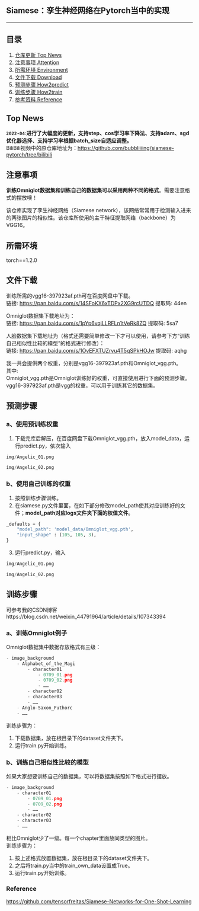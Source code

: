 ## Siamese：孪生神经网络在Pytorch当中的实现
---

## 目录
1. [仓库更新 Top News](#仓库更新)
2. [注意事项 Attention](#注意事项)
3. [所需环境 Environment](#所需环境)
4. [文件下载 Download](#文件下载)
5. [预测步骤 How2predict](#预测步骤)
6. [训练步骤 How2train](#训练步骤)
7. [参考资料 Reference](#Reference)

## Top News
**`2022-04`**:**进行了大幅度的更新，支持step、cos学习率下降法、支持adam、sgd优化器选择、支持学习率根据batch_size自适应调整。**  
BiliBili视频中的原仓库地址为：https://github.com/bubbliiiing/siamese-pytorch/tree/bilibili

## 注意事项
**训练Omniglot数据集和训练自己的数据集可以采用两种不同的格式**。需要注意格式的摆放噢！  

该仓库实现了孪生神经网络（Siamese network），该网络常常用于检测输入进来的两张图片的相似性。该仓库所使用的主干特征提取网络（backbone）为VGG16。  

## 所需环境
torch==1.2.0

## 文件下载
训练所需的vgg16-397923af.pth可在百度网盘中下载。    
链接: https://pan.baidu.com/s/14SFoKX6xTDPx2XG9rcUTDQ 提取码: 44en    

Omniglot数据集下载地址为：    
链接: https://pan.baidu.com/s/1pYp6vqiLLRFLn1tVeRk8ZQ 提取码: 5sa7      

人脸数据集下载地址为（格式还需要简单修改一下才可以使用，请参考下方“训练自己相似性比较的模型”的格式进行修改）：   
链接: https://pan.baidu.com/s/1OvEFXTUZrvu4T5qSPkHOJw 提取码: aqhg     

我一共会提供两个权重，分别是vgg16-397923af.pth和Omniglot_vgg.pth。   
其中:  
Omniglot_vgg.pth是Omniglot训练好的权重，可直接使用进行下面的预测步骤。  
vgg16-397923af.pth是vgg的权重，可以用于训练其它的数据集。   

## 预测步骤
### a、使用预训练权重
1. 下载完库后解压，在百度网盘下载Omniglot_vgg.pth，放入model_data，运行predict.py，依次输入    
```python
img/Angelic_01.png
```
```python
img/Angelic_02.png
```  
### b、使用自己训练的权重
1. 按照训练步骤训练。  
2. 在siamese.py文件里面，在如下部分修改model_path使其对应训练好的文件；**model_path对应logs文件夹下面的权值文件**。    
```python
_defaults = {
    "model_path": 'model_data/Omniglot_vgg.pth',
    "input_shape" : (105, 105, 3),
}
```
3. 运行predict.py，输入   
```python
img/Angelic_01.png
```
```python
img/Angelic_02.png
```

## 训练步骤
可参考我的CSDN博客https://blog.csdn.net/weixin_44791964/article/details/107343394
### a、训练Omniglot例子  
Omniglot数据集中数据存放格式有三级：
```python
- image_background
	- Alphabet_of_the_Magi
		- character01
			- 0709_01.png
			- 0709_02.png
			- ……
		- character02
		- character03
		- ……
	- Anglo-Saxon_Futhorc
	- ……
```
训练步骤为：  
1. 下载数据集，放在根目录下的dataset文件夹下。     
2. 运行train.py开始训练。   
### b、训练自己相似性比较的模型
如果大家想要训练自己的数据集，可以将数据集按照如下格式进行摆放。    
```python
- image_background
	- character01
		- 0709_01.png
		- 0709_02.png
		- ……
	- character02
	- character03
	- ……
```
相比Omniglot少了一级。每一个chapter里面放同类型的图片。    
训练步骤为：  
1. 按上述格式放置数据集，放在根目录下的dataset文件夹下。     
2. 之后将train.py当中的train_own_data设置成True。  
3. 运行train.py开始训练。 

### Reference
https://github.com/tensorfreitas/Siamese-Networks-for-One-Shot-Learning
